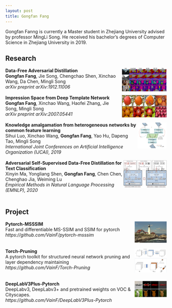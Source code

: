 ```yaml
---
layout: post
title: Gongfan Fang
---
```


Gongfan Fanng is currently a Master student in Zhejiang University advised by professor MingLi Song. He received his bachelor’s degrees of Computer Science in Zhejiang University in 2019. 

<h2> Research </h2>

<div>
<img src="../images/dfad.png" alt="dfad" width="140" align="right">
<div>
<b>Data-Free Adversarial Distillation</b> <br>
<b>Gongfan Fang</b>, Jie Song, Chengchao Shen, Xinchao Wang, Da Chen, Mingli Song <br>
<I>arXiv preprint arXiv:1912.11006</I>
</div>
</div> <br> 

<div>
<img src="../images/impression_space.png" alt="impression_space" width="140" align="right">
<div>
<b>Impression Space from Deep Template Network</b> <br>
<b>Gongfan Fang</b>, Xinchao Wang, Haofei Zhang, Jie Song, Mingli Song <br>
<I>arXiv preprint arXiv:2007.05441</I>
</div> </div> <br>

<div>
<img src="../images/cfl.png" alt="cfl" width="90" align="right">
<div>
<b>Knowledge amalgamation from heterogeneous networks by common feature learning</b> <br>
Sihui Luo, Xinchao Wang, <b>Gongfan Fang</b>, Yao Hu, Dapeng Tao, Mingli Song <br>
<I>International Joint Conferences on Artificial Intelligence Organization (IJCAI), 2019</I>
</div> </div> <br> 

<div>
<img src="../images/dfkd_nlp.png" alt="dfkd_nlp" width="135" align="right">
<b>Adversarial Self-Supervised Data-Free Distillation for Text Classification</b> <br>
Xinyin Ma, Yongliang Shen, <b>Gongfan Fang</b>, Chen Chen, Chenghao Jia, Weiming Lu <br>
<I>Empirical Methods in Natural Language Processing (EMNLP), 2020</I>
</div> </div> <br> 


<h2> Project </h2>

<div>
<img src="../images/msssim.png" alt="msssim" width="100" align="right">
<div>
<b>Pytorch-MSSSIM</b> <br>
Fast and differentiable MS-SSIM and SSIM for pytorch <br>
<I>https://github.com/VainF/pytorch-msssim</I>
</div> </div> <br> <br>

<div>
<img src="../images/torch_pruning.png" alt="torch_pruning" width="100" align="right">
<div>
<b>Torch-Pruning</b> <br>
A pytorch toolkit for structured neural network pruning and layer dependency maintaining <br>
<I>https://github.com/VainF/Torch-Pruning</I>
</div> </div> <br> <br>

<div>
<img src="../images/deeplab.png" alt="deeplab" width="100" align="right">
<div>
<b>DeepLabV3Plus-Pytorch</b> <br>
DeepLabv3, DeepLabv3+ and pretrained weights on VOC & Cityscapes. <br>
<I>https://github.com/VainF/DeepLabV3Plus-Pytorch</I>
</div> </div> <br> <br>